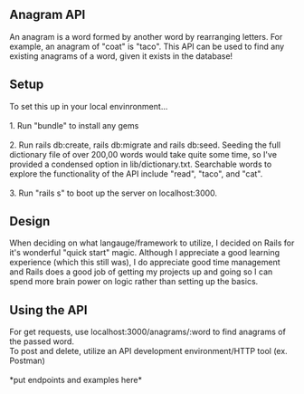 <h2>Anagram API</h2>
An anagram is a word formed by another word by rearranging letters. For example, an anagram of "coat" is "taco". This API can be used to find any existing anagrams of a word, given it exists in the database!
<br>
<h2>Setup</h2>
To set this up in your local envinronment...<br><br>
1. Run "bundle" to install any gems<br><br>
2. Run rails db:create, rails db:migrate and rails db:seed. Seeding the full dictionary file of over 200,00 words would take quite some time, so I've provided a condensed option in lib/dictionary.txt. Searchable words to explore the functionality of the API include "read", "taco", and "cat".<br><br>
3. Run "rails s" to boot up the server on localhost:3000. 
<br>
<h2>Design</h2>
When deciding on what langauge/framework to utilize, I decided on Rails for it's wonderful "quick start" magic. Although I appreciate a good learning experience (which this still was), I do appreciate good time management and Rails does a good job of getting my projects up and going so I can spend more brain power on logic rather than setting up the basics.
<br>
<h2>Using the API</h2>
For get requests, use localhost:3000/anagrams/:word to find anagrams of the passed word. <br>
To post and delete, utilize an API development environment/HTTP tool (ex. Postman)
<br><br>
*put endpoints and examples here*

